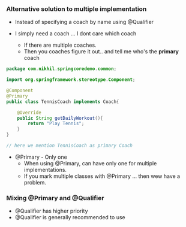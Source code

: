 ### Alternative solution to multiple implementation 

* Instead of specifying a coach by name using @Qualifier

* I simply need a coach ... I dont care which coach
    * If there are multiple coaches.
    * Then you coaches figure it out.. and tell me who's the **primary** coach


```java
package com.nikhil.springcoredemo.common;

import org.springframework.stereotype.Component;

@Component
@Primary
public class TennisCoach implements Coach{

    @Override
    public String getDailyWorkout(){
        return "Play Tennis";
    }
}

// here we mention TennisCoach as primary Coach
```

* @Primary - Only one
    * When using @Primary, can have only one for multiple implementations.
    * If you mark multiple classes with @Primary ... then wew have a problem.

### Mixing @Primary and @Qualifier

* @Qualifier has higher priority
* @Qualifier is generally recommended to use